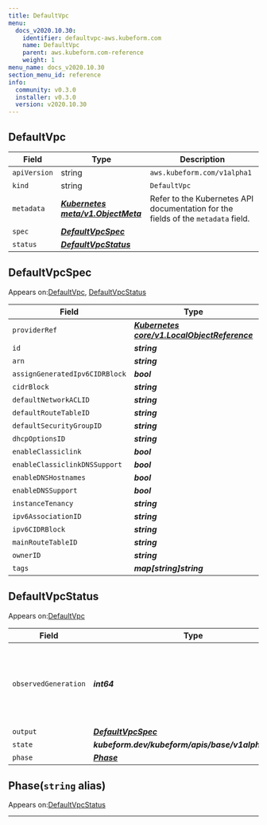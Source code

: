 ```yaml
---
title: DefaultVpc
menu:
  docs_v2020.10.30:
    identifier: defaultvpc-aws.kubeform.com
    name: DefaultVpc
    parent: aws.kubeform.com-reference
    weight: 1
menu_name: docs_v2020.10.30
section_menu_id: reference
info:
  community: v0.3.0
  installer: v0.3.0
  version: v2020.10.30
---
```


## DefaultVpc
| Field | Type | Description |
| ------ | ----- | ----------- |
| `apiVersion` | string | `aws.kubeform.com/v1alpha1` |
|    `kind` | string | `DefaultVpc` |
| `metadata` | ***[Kubernetes meta/v1.ObjectMeta](https://v1-18.docs.kubernetes.io/docs/reference/generated/kubernetes-api/v1.18/#objectmeta-v1-meta)***|Refer to the Kubernetes API documentation for the fields of the `metadata` field.|
| `spec` | ***[DefaultVpcSpec](#defaultvpcspec)***||
| `status` | ***[DefaultVpcStatus](#defaultvpcstatus)***||
## DefaultVpcSpec

Appears on:[DefaultVpc](#defaultvpc), [DefaultVpcStatus](#defaultvpcstatus)

| Field | Type | Description |
| ------ | ----- | ----------- |
| `providerRef` | ***[Kubernetes core/v1.LocalObjectReference](https://v1-18.docs.kubernetes.io/docs/reference/generated/kubernetes-api/v1.18/#localobjectreference-v1-core)***||
| `id` | ***string***||
| `arn` | ***string***| ***(Optional)*** |
| `assignGeneratedIpv6CIDRBlock` | ***bool***| ***(Optional)*** |
| `cidrBlock` | ***string***| ***(Optional)*** |
| `defaultNetworkACLID` | ***string***| ***(Optional)*** |
| `defaultRouteTableID` | ***string***| ***(Optional)*** |
| `defaultSecurityGroupID` | ***string***| ***(Optional)*** |
| `dhcpOptionsID` | ***string***| ***(Optional)*** |
| `enableClassiclink` | ***bool***| ***(Optional)*** |
| `enableClassiclinkDNSSupport` | ***bool***| ***(Optional)*** |
| `enableDNSHostnames` | ***bool***| ***(Optional)*** |
| `enableDNSSupport` | ***bool***| ***(Optional)*** |
| `instanceTenancy` | ***string***| ***(Optional)*** |
| `ipv6AssociationID` | ***string***| ***(Optional)*** |
| `ipv6CIDRBlock` | ***string***| ***(Optional)*** |
| `mainRouteTableID` | ***string***| ***(Optional)*** |
| `ownerID` | ***string***| ***(Optional)*** |
| `tags` | ***map[string]string***| ***(Optional)*** |
## DefaultVpcStatus

Appears on:[DefaultVpc](#defaultvpc)

| Field | Type | Description |
| ------ | ----- | ----------- |
| `observedGeneration` | ***int64***| ***(Optional)*** Resource generation, which is updated on mutation by the API Server.|
| `output` | ***[DefaultVpcSpec](#defaultvpcspec)***| ***(Optional)*** |
| `state` | ***kubeform.dev/kubeform/apis/base/v1alpha1.State***| ***(Optional)*** |
| `phase` | ***[Phase](#phase)***| ***(Optional)*** |
## Phase(`string` alias)

Appears on:[DefaultVpcStatus](#defaultvpcstatus)

---
